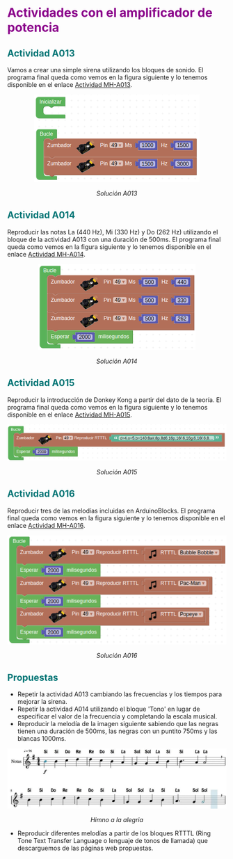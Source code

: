 # <FONT COLOR=#8B008B>Actividades con el amplificador de potencia</font>

## <FONT COLOR=#007575>**Actividad A013**</font>
Vamos a crear una simple sirena utilizando los bloques de sonido. El programa final queda como vemos en la figura siguiente y lo tenemos disponible en el enlace [Actividad MH-A013](../programas/MH-A013.abp).

<center>

![Solución A013](../img/actividades/A013.png)

*Solución A013*

</center>

## <FONT COLOR=#007575>**Actividad A014**</font>
Reproducir las notas La (440 Hz), Mi (330 Hz) y Do (262 Hz) utilizando el bloque de la actividad A013 con una duración de 500ms. El programa final queda como vemos en la figura siguiente y lo tenemos disponible en el enlace [Actividad MH-A014](../programas/MH-A014.abp).

<center>

![Solución A014](../img/actividades/A014.png)

*Solución A014*

</center>

## <FONT COLOR=#007575>**Actividad A015**</font>
Reproducir la introducción de Donkey Kong a partir del dato de la teoría. El programa final queda como vemos en la figura siguiente y lo tenemos disponible en el enlace [Actividad MH-A015](../programas/MH-A015.abp).

<center>

![Solución A015](../img/actividades/A015.png)

*Solución A015*

</center>

## <FONT COLOR=#007575>**Actividad A016**</font>
Reproducir tres de las melodías incluidas en ArduinoBlocks. El programa final queda como vemos en la figura siguiente y lo tenemos disponible en el enlace [Actividad MH-A016](../programas/MH-A016.abp).

<center>

![Solución A016](../img/actividades/A016.png)

*Solución A016*

</center>

## <FONT COLOR=#007575>Propuestas</font>

* Repetir la actividad A013 cambiando las frecuencias y los tiempos para mejorar la sirena.
* Repetir la actividad A014 utilizando el bloque 'Tono' en lugar de especificar el valor de la frecuencia y completando la escala musical.
* Reproducir la melodía de la imagen siguiente sabiendo que las negras tienen una duración de 500ms, las negras con un puntito 750ms y las blancas 1000ms.

<center>

![Himno a la alegria](../img/actividades/partitura.png)

*Himno a la alegria*

</center>

* Reproducir diferentes melodías a partir de los bloques RTTTL (Ring Tone Text Transfer Language o lenguaje de tonos de llamada) que descarguemos de las páginas web propuestas.
